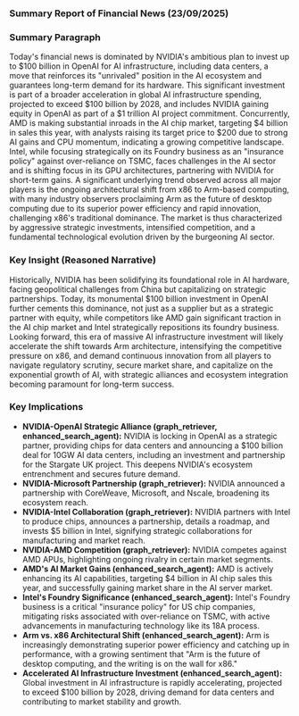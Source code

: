 ### Summary Report of Financial News (23/09/2025)

### Summary Paragraph
Today's financial news is dominated by NVIDIA's ambitious plan to invest up to $100 billion in OpenAI for AI infrastructure, including data centers, a move that reinforces its "unrivaled" position in the AI ecosystem and guarantees long-term demand for its hardware. This significant investment is part of a broader acceleration in global AI infrastructure spending, projected to exceed $100 billion by 2028, and includes NVIDIA gaining equity in OpenAI as part of a $1 trillion AI project commitment. Concurrently, AMD is making substantial inroads in the AI chip market, targeting $4 billion in sales this year, with analysts raising its target price to $200 due to strong AI gains and CPU momentum, indicating a growing competitive landscape. Intel, while focusing strategically on its Foundry business as an "insurance policy" against over-reliance on TSMC, faces challenges in the AI sector and is shifting focus in its GPU architectures, partnering with NVIDIA for short-term gains. A significant underlying trend observed across all major players is the ongoing architectural shift from x86 to Arm-based computing, with many industry observers proclaiming Arm as the future of desktop computing due to its superior power efficiency and rapid innovation, challenging x86's traditional dominance. The market is thus characterized by aggressive strategic investments, intensified competition, and a fundamental technological evolution driven by the burgeoning AI sector.

### Key Insight (Reasoned Narrative)
Historically, NVIDIA has been solidifying its foundational role in AI hardware, facing geopolitical challenges from China but capitalizing on strategic partnerships. Today, its monumental $100 billion investment in OpenAI further cements this dominance, not just as a supplier but as a strategic partner with equity, while competitors like AMD gain significant traction in the AI chip market and Intel strategically repositions its foundry business. Looking forward, this era of massive AI infrastructure investment will likely accelerate the shift towards Arm architecture, intensifying the competitive pressure on x86, and demand continuous innovation from all players to navigate regulatory scrutiny, secure market share, and capitalize on the exponential growth of AI, with strategic alliances and ecosystem integration becoming paramount for long-term success.

### Key Implications
*   **NVIDIA-OpenAI Strategic Alliance (graph_retriever, enhanced_search_agent):** NVIDIA is locking in OpenAI as a strategic partner, providing chips for data centers and announcing a $100 billion deal for 10GW AI data centers, including an investment and partnership for the Stargate UK project. This deepens NVIDIA's ecosystem entrenchment and secures future demand.
*   **NVIDIA-Microsoft Partnership (graph_retriever):** NVIDIA announced a partnership with CoreWeave, Microsoft, and Nscale, broadening its ecosystem reach.
*   **NVIDIA-Intel Collaboration (graph_retriever):** NVIDIA partners with Intel to produce chips, announces a partnership, details a roadmap, and invests $5 billion in Intel, signifying strategic collaborations for manufacturing and market reach.
*   **NVIDIA-AMD Competition (graph_retriever):** NVIDIA competes against AMD APUs, highlighting ongoing rivalry in certain market segments.
*   **AMD's AI Market Gains (enhanced_search_agent):** AMD is actively enhancing its AI capabilities, targeting $4 billion in AI chip sales this year, and successfully gaining market share in the AI server market.
*   **Intel's Foundry Significance (enhanced_search_agent):** Intel's Foundry business is a critical "insurance policy" for US chip companies, mitigating risks associated with over-reliance on TSMC, with active advancements in manufacturing technology like its 18A process.
*   **Arm vs. x86 Architectural Shift (enhanced_search_agent):** Arm is increasingly demonstrating superior power efficiency and catching up in performance, with a growing sentiment that "Arm is the future of desktop computing, and the writing is on the wall for x86."
*   **Accelerated AI Infrastructure Investment (enhanced_search_agent):** Global investment in AI infrastructure is rapidly accelerating, projected to exceed $100 billion by 2028, driving demand for data centers and contributing to market stability and growth.